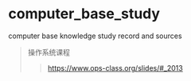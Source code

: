 # computer_base_study
computer base knowledge study record and sources
> 操作系统课程 
>> <https://www.ops-class.org/slides/#_2013>